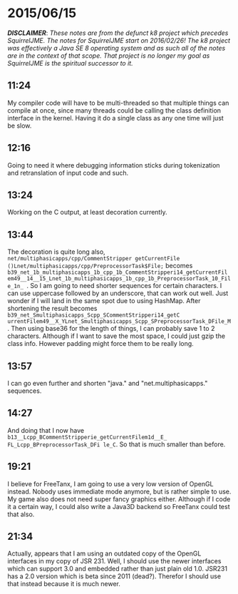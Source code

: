 # 2015/06/15

***DISCLAIMER***: _These notes are from the defunct k8 project which_
_precedes SquirrelJME. The notes for SquirrelJME start on 2016/02/26!_
_The k8 project was effectively a Java SE 8 operating system and as such_
_all of the notes are in the context of that scope. That project is no_
_longer my goal as SquirrelJME is the spiritual successor to it._

## 11:24

My compiler code will have to be multi-threaded so that multiple things can
compile at once, since many threads could be calling the class definition
interface in the kernel. Having it do a single class as any one time will just
be slow.

## 12:16

Going to need it where debugging information sticks during tokenization and
retranslation of input code and such.

## 13:24

Working on the C output, at least decoration currently.

## 13:44

The decoration is quite long also, ` net/multiphasicapps/cpp/CommentStripper
getCurrentFile ()Lnet/multiphasicapps/cpp/PreprocessorTask$File;` becomes
`b39_net_1b_multiphasicapps_1b_cpp_1b_CommentStripperi14_getCurrentFil
em49__14__15_Lnet_1b_multiphasicapps_1b_cpp_1b_PreprocessorTask_10_File_1n_ `.
So I am going to need shorter sequences for certain characters. I can use
uppercase followed by an underscore, that can work out well. Just wonder if I
will land in the same spot due to using HashMap. After shortening the result
becomes `b39_net_Smultiphasicapps_Scpp_SCommentStripperi14_getC
urrentFilem49__X_YLnet_Smultiphasicapps_Scpp_SPreprocessorTask_DFile_M`. Then
using base36 for the length of things, I can probably save 1 to 2 characters.
Although if I want to save the most space, I could just gzip the class info.
However padding might force them to be really long.

## 13:57

I can go even further and shorten "java." and "net.multiphasicapps."
sequences.

## 14:27

And doing that I now have ` b13__Lcpp_BCommentStripperie_getCurrentFilem1d__E_
FL_Lcpp_BPreprocessorTask_DFi le_C`. So that is much smaller than before.

## 19:21

I believe for FreeTanx, I am going to use a very low version of OpenGL
instead. Nobody uses immediate mode anymore, but is rather simple to use. My
game also does not need super fancy graphics either. Although if I code it a
certain way, I could also write a Java3D backend so FreeTanx could test that
also.

## 21:34

Actually, appears that I am using an outdated copy of the OpenGL interfaces in
my copy of JSR 231. Well, I should use the newer interfaces which can support
3.0 and embedded rather than just plain old 1.0. JSR231 has a 2.0 version
which is beta since 2011 (dead?). Therefor I should use that instead because
it is much newer.

